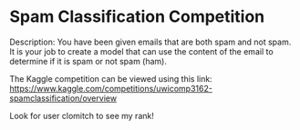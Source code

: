 # Spam Classification Competition

Description: You have been given emails that are both spam and not spam. It is your job to create a model that can use the content of the email to determine if it is spam or not spam (ham).

The Kaggle competition can be viewed using this link: https://www.kaggle.com/competitions/uwicomp3162-spamclassification/overview

Look for user clomitch to see my rank!
